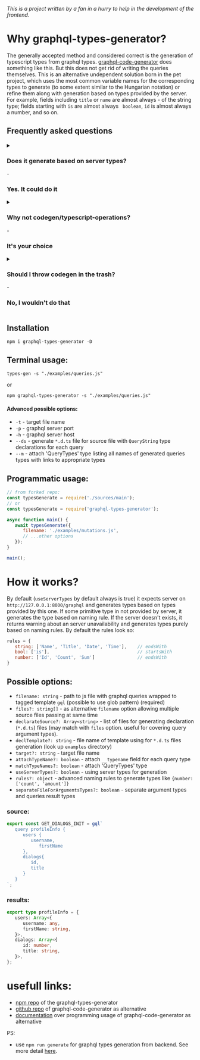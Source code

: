 
*This is a project written by a fan in a hurry to help in the development of the frontend.*

# Why graphql-types-generator?

The generally accepted method and considered correct is the generation of typescript types from graphql types. [graphql-code-generator](https://www.graphql-code-generator.com/) does something like this. But this does not get rid of writing the queries themselves. This is an alternative undependent solution born in the pet project, which uses the most common variable names for the corresponding types to generate (to some extent similar to the Hungarian notation) or refine them along with generation based on types provided by the server. For example, fields including `title` or `name` are almost always - of the string type; fields starting with `is` are almost always ` boolean`, `id` is almost always a number, and so on. 

## Frequently asked questions


<details>
   <summary>
      <h3>Does it generate based on server types?</h3> - <h3>Yes. It could do it</h3>
   </summary>
   Why not use server types? This is a good question. And the answer: **graphql-types-generator generates types based on server types whenever there is such a possibility.** (through `useServerTypes` option, by default always `true`) using a special `__schema` request to the server. But sometimes it happens (probably due to incomplete implementation) the server gives incomplete information and the developer has to put down the types manually, which does not go well with code generation. Thus, we have to fix different crutches to clarify the types and constantly edit them and or we leave part of the code uncovered by types. `graphql-types-generator` solves the problem.   
</details>

<details>
   <summary>
      <h3>Why not codegen/typescript-operations?</h3> - <h3>It's your choice</h3>
   </summary>
   `Codegen/typescript` does not know how out of the box, what it can do (generate types from queries) `graphql-types-generator`. The `codegen/typescript-operations` plugin does the most similar work in the `codegen` ecosystem. But how he does it is somewhat different: at the input, he expects the hard-boiled values of the query arguments, which may be a minor problem with simple queries, but very significant - with complex ones. `Graphql-types-generator` does not have this problem. 
</details>

<details>
   <summary>
      <h3>Should I throw codegen in the trash?</h3> - <h3>No, I wouldn't do that</h3>
   </summary>
   It has a rich ecosystem, community, a set of plugins and support. In addition, in some cases it does a better job of identifying types from the server. Therefore, I  think that this thing fully deserves a place among the developer's tools and it is not worth throwing it out. However, as my practice has shown, even he is not omnipotent when the server does not provide some types. And here the use of `graphql-types-generator` may be alternative solution
</details>


## Installation

```shell script
npm i graphql-types-generator -D
```

## Terminal usage:

```shell
types-gen -s "./examples/queries.js"
```
or

```shell script
npm graphql-types-generator -s "./examples/queries.js"
```

#### Advanced possible options: 
- `-t` - target file name 
- `-p` - graphql server port
- `-h` - graphql server host
- `--ds` - generate `*.d.ts` file for source file with `QueryString` type declarations for each query
- `--m` - attach 'QueryTypes' type listing all names of generated queries types with links to appropriate types

## Programmatic usage: 


```javascript
// from forked repo:
const typesGenerate = require('./sources/main');
// or
const typesGenerate = require('graphql-types-generator');

async function main() {
   await typesGenerate({
      filename: './examples/mutations.js',
      // ...other options
   });	
}

main();
```

# How it works?

By default (`useServerTypes` by default always is true) it expects server on `http://127.0.0.1:8000/graphql` and generates types based on types provided by this one. If some primitive type in not provided by server, it generates the type based on naming rule. If the server doesn't exists, it returns warning about an server unavailability and generates types purely based on naming rules. By default the rules look so:

```js
rules = {
   string: ['Name', 'Title', 'Date', 'Time'],    // endsWith
   bool: ['is'],                                 // startsWith
   number: ['Id', 'Count', 'Sum']                // endsWith
}	
```

## Possible options:

- `filename: string` - path to js file with graphql queries wrapped to tagged template `gql` (possible to use glob pattern) (required)
- `files?: string[]` - as alternative `filename` option allowing multiple source files passing at same time
- `declarateSource?: Array<string>` - list of files for generating declaration (`*.d.ts`) files (may match with `files` option. useful for covering query argument types).
- `declTemplate?: string` - file name of template using for `*.d.ts` files generation (look up `examples` directory)
- `target?: string` - target file name
- `attachTypeName?: boolean` - attach `__typename` field for each query type
- `matchTypeNames?: boolean` - attach 'QueryTypes' type
- `useServerTypes?: boolean` - using server types for generation
- `rules?: object` - advanced naming rules to generate types like `{number: ['count', 'amount']}`
- `separateFileForArgumentsTypes?: boolean` - separate argument types and queries result types

### source: 

```js
export const GET_DIALOGS_INIT = gql`
   query profileInfo {
      users {
         username,
            firstName
      },
      dialogs{
         id,
         title
      }
   }
`;
```

### results: 

```ts
export type profileInfo = {
   users: Array<{
      username: any,
      firstName: string,
   }>,
   dialogs: Array<{
      id: number,
      title: string,
   }>,
};
```

# usefull links: 

- [npm repo](https://www.npmjs.com/package/graphql-types-generator) of the graphql-types-generator
- [github repo](https://github.com/dotansimha/graphql-code-generator) of graphql-code-generator as alternative
- [documentation](https://www.graphql-code-generator.com/docs/getting-started/programmatic-usage) over programming usage of graphql-code-generator as alternative

PS: 

- use `npm run generate` for graphql types generation from backend. See more detail [here](https://www.graphql-code-generator.com/docs/getting-started/installation).
